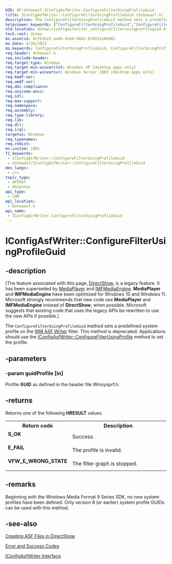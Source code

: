 ```yaml
---
UID: NF:dshowasf.IConfigAsfWriter.ConfigureFilterUsingProfileGuid
title: IConfigAsfWriter::ConfigureFilterUsingProfileGuid (dshowasf.h)
description: The ConfigureFilterUsingProfileGuid method sets a predefined system profile on the WM ASF Writer filter. This method is deprecated. Applications should use the IConfigAsfWriter::ConfigureFilterUsingProfile method to set the profile.
helpviewer_keywords: ["ConfigureFilterUsingProfileGuid","ConfigureFilterUsingProfileGuid method [DirectShow]","ConfigureFilterUsingProfileGuid method [DirectShow]","IConfigAsfWriter interface","IConfigAsfWriter interface [DirectShow]","ConfigureFilterUsingProfileGuid method","IConfigAsfWriter.ConfigureFilterUsingProfileGuid","IConfigAsfWriter::ConfigureFilterUsingProfileGuid","IConfigAsfWriterConfigureFilterUsingProfileGuid","dshow.iconfigasfwriter_configurefilterusingprofileguid","dshowasf/IConfigAsfWriter::ConfigureFilterUsingProfileGuid"]
old-location: dshow\iconfigasfwriter_configurefilterusingprofileguid.htm
tech.root: dshow
ms.assetid: 8cfb3b22-aa6b-42e0-bbb5-876932e8bd82
ms.date: 4/26/2023
ms.keywords: ConfigureFilterUsingProfileGuid, ConfigureFilterUsingProfileGuid method [DirectShow], ConfigureFilterUsingProfileGuid method [DirectShow],IConfigAsfWriter interface, IConfigAsfWriter interface [DirectShow],ConfigureFilterUsingProfileGuid method, IConfigAsfWriter.ConfigureFilterUsingProfileGuid, IConfigAsfWriter::ConfigureFilterUsingProfileGuid, IConfigAsfWriterConfigureFilterUsingProfileGuid, dshow.iconfigasfwriter_configurefilterusingprofileguid, dshowasf/IConfigAsfWriter::ConfigureFilterUsingProfileGuid
req.header: dshowasf.h
req.include-header: 
req.target-type: Windows
req.target-min-winverclnt: Windows XP [desktop apps only]
req.target-min-winversvr: Windows Server 2003 [desktop apps only]
req.kmdf-ver: 
req.umdf-ver: 
req.ddi-compliance: 
req.unicode-ansi: 
req.idl: 
req.max-support: 
req.namespace: 
req.assembly: 
req.type-library: 
req.lib: 
req.dll: 
req.irql: 
targetos: Windows
req.typenames: 
req.redist: 
ms.custom: 19H1
f1_keywords:
 - IConfigAsfWriter::ConfigureFilterUsingProfileGuid
 - dshowasf/IConfigAsfWriter::ConfigureFilterUsingProfileGuid
dev_langs:
 - c++
topic_type:
 - APIRef
 - kbSyntax
api_type:
 - COM
api_location:
 - Dshowasf.h
api_name:
 - IConfigAsfWriter.ConfigureFilterUsingProfileGuid
---
```


# IConfigAsfWriter::ConfigureFilterUsingProfileGuid


## -description

\[The feature associated with this page, [DirectShow](/windows/win32/directshow/directshow), is a legacy feature. It has been superseded by [MediaPlayer](/uwp/api/Windows.Media.Playback.MediaPlayer) and [IMFMediaEngine](/windows/win32/api/mfmediaengine/nn-mfmediaengine-imfmediaengine). **MediaPlayer** and **IMFMediaEngine** have been optimized for Windows 10 and Windows 11. Microsoft strongly recommends that new code use **MediaPlayer** and **IMFMediaEngine** instead of **DirectShow**, when possible. Microsoft suggests that existing code that uses the legacy APIs be rewritten to use the new APIs if possible.\]

The <code>ConfigureFilterUsingProfileGuid</code> method sets a predefined system profile on the <a href="/windows/desktop/DirectShow/wm-asf-writer-filter">WM ASF Writer</a> filter. This method is deprecated. Applications should use the <a href="/windows/desktop/api/dshowasf/nf-dshowasf-iconfigasfwriter-configurefilterusingprofile">IConfigAsfWriter::ConfigureFilterUsingProfile</a> method to set the profile.

## -parameters

### -param guidProfile [in]

Profile <b>GUID</b> as defined in the header file Wmsysprf.h.

## -returns

Returns one of the following <b>HRESULT</b> values.

<table>
<tr>
<th>Return code</th>
<th>Description</th>
</tr>
<tr>
<td width="40%">
<dl>
<dt><b>S_OK</b></dt>
</dl>
</td>
<td width="60%">
Success.

</td>
</tr>
<tr>
<td width="40%">
<dl>
<dt><b>E_FAIL</b></dt>
</dl>
</td>
<td width="60%">
The profile is invalid.

</td>
</tr>
<tr>
<td width="40%">
<dl>
<dt><b>VFW_E_WRONG_STATE</b></dt>
</dl>
</td>
<td width="60%">
The filter graph is stopped.

</td>
</tr>
</table>

## -remarks

Beginning with the Windows Media Format 9 Series SDK, no new system profiles have been defined. Only version 8 (or earlier) system profile GUIDs can be used with this method.

## -see-also

<a href="/windows/desktop/DirectShow/creating-asf-files-in-directshow">Creating ASF Files in DirectShow</a>



<a href="/windows/desktop/DirectShow/error-and-success-codes">Error and Success Codes</a>



<a href="/windows/desktop/api/dshowasf/nn-dshowasf-iconfigasfwriter">IConfigAsfWriter Interface</a>